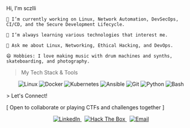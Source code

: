 <div align="left">
Hi, I'm sczlli

</div>

    🔭 I’m currently working on Linux, Network Automation, DevSecOps, CI/CD, and the Secure Development Lifecycle.

    🌱 I’m always learning various technologies that interest me.

    💬 Ask me about Linux, Networking, Ethical Hacking, and DevOps.

    😄 Hobbies: I love making music with drum machines and synths, skateboarding, and photography.

> My Tech Stack & Tools

<p align="center">
<img src="https://img.shields.io/badge/Linux-FCC624?style=for-the-badge&logo=linux&logoColor=black" alt="Linux"/>
<img src="https://img.shields.io/badge/Docker-2496ED?style=for-the-badge&logo=docker&logoColor=white" alt="Docker"/>
<img src="https://img.shields.io/badge/Kubernetes-326CE5?style=for-the-badge&logo=kubernetes&logoColor=white" alt="Kubernetes"/>
<img src="https://img.shields.io/badge/Ansible-EE0000?style=for-the-badge&logo=ansible&logoColor=white" alt="Ansible"/>
<img src="https://img.shields.io/badge/Git-F05032?style=for-the-badge&logo=git&logoColor=white" alt="Git"/>
<img src="https://img.shields.io/badge/Python-3776AB?style=for-the-badge&logo=python&logoColor=white" alt="Python"/>
<img src="https://img.shields.io/badge/Bash-4EAA25?style=for-the-badge&logo=GNU%20Bash&logoColor=white" alt="Bash"/>
</p>
> Let's Connect!

[ Open to collaborate or playing CTFs and challenges together ]

<p align="center">
<a href="https://www.google.com/search?q=https://www.linkedin.com/in/alessandro-scalzulli-abb99a15a/">
<img src="https://www.google.com/search?q=https://img.shields.io/badge/LinkedIn-0077B5%3Fstyle%3Dfor-the-badge%26logo%3Dlinkedin%26logoColor%3Dwhite" alt="LinkedIn"/>
</a>
&nbsp;
<a href="https://www.google.com/search?q=https://app.hackthebox.com/profile/#2276914">
<img src="https://www.google.com/search?q=https://img.shields.io/badge/Hack_The_Box-1F2F3D%3Fstyle%3Dfor-the-badge%26logo%3Dhackthebox%26logoColor%3Dwhite" alt="Hack The Box"/>
</a>
&nbsp;
<a href="mailto:alessandro.scalzulli809@gmail.com">
<img src="https://www.google.com/search?q=https://img.shields.io/badge/Contact_Me-D14836%3Fstyle%3Dfor-the-badge%26logo%3Dgmail%26logoColor%3Dwhite" alt="Email"/>
</a>
</p>
